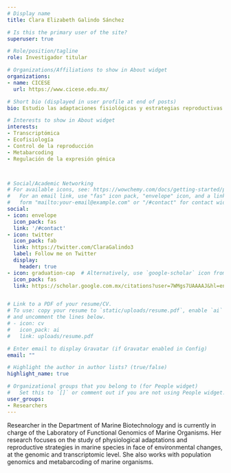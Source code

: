 ```yaml
---
# Display name
title: Clara Elizabeth Galindo Sánchez

# Is this the primary user of the site?
superuser: true

# Role/position/tagline
role: Investigador titular

# Organizations/Affiliations to show in About widget
organizations:
- name: CICESE
  url: https://www.cicese.edu.mx/

# Short bio (displayed in user profile at end of posts)
bio: Estudio las adaptaciones fisiológicas y estrategias reproductivas ante el cambio climático, a nivel genómico y transcriptómico principalmente en invertebrados marinos

# Interests to show in About widget
interests:
- Transcriptómica
- Ecofisiología
- Control de la reproducción
- Metabarcoding
- Regulación de la expresión génica



# Social/Academic Networking
# For available icons, see: https://wowchemy.com/docs/getting-started/page-builder/#icons
#   For an email link, use "fas" icon pack, "envelope" icon, and a link in the
#   form "mailto:your-email@example.com" or "/#contact" for contact widget.
social:
- icon: envelope
  icon_pack: fas
  link: '/#contact'
- icon: twitter
  icon_pack: fab
  link: https://twitter.com/ClaraGalindo3
  label: Follow me on Twitter
  display:
    header: true
- icon: graduation-cap  # Alternatively, use `google-scholar` icon from `ai` icon pack
  icon_pack: fas
  link: https://scholar.google.com.mx/citations?user=7WMgs7UAAAAJ&hl=en&oi=ao


# Link to a PDF of your resume/CV.
# To use: copy your resume to `static/uploads/resume.pdf`, enable `ai` icons in `params.toml`, 
# and uncomment the lines below.
# - icon: cv
#   icon_pack: ai
#   link: uploads/resume.pdf

# Enter email to display Gravatar (if Gravatar enabled in Config)
email: ""

# Highlight the author in author lists? (true/false)
highlight_name: true

# Organizational groups that you belong to (for People widget)
#   Set this to `[]` or comment out if you are not using People widget.
user_groups:
- Researchers
---
```


Researcher in the Department of Marine Biotechnology and is currently in charge of the Laboratory of Functional Genomics of Marine Organisms. Her research focuses on the study of physiological adaptations and reproductive strategies in marine species in face of environmental changes, at the genomic and transcriptomic level. She also works with population genomics and metabarcoding of marine organisms.
